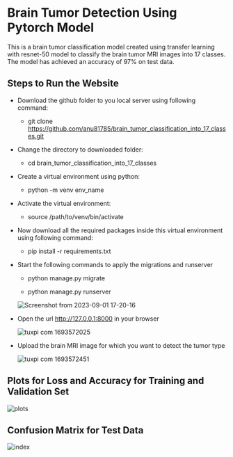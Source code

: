 # Brain Tumor Detection Using Pytorch Model
This is a brain tumor classification model created using transfer learning with resnet-50 model to classify the brain tumor MRI images into 17 classes. The model has achieved an accuracy of 97% on test data.


## Steps to Run the Website

* Download the github folder to you local server using following command:

  * git clone https://github.com/anu81785/brain_tumor_classification_into_17_classes.git

* Change the directory to downloaded folder:
   
   * cd brain_tumor_classification_into_17_classes

* Create a virtual environment using python:
   
   * python -m venv env_name

* Activate the virtual environment:
   
   * source /path/to/venv/bin/activate

* Now download all the required packages inside this virtual environment using following command:
    
   * pip install -r requirements.txt

* Start the following commands to apply the migrations and runserver
    
   * python manage.py migrate
   
   * python manage.py runserver

   ![Screenshot from 2023-09-01 17-20-16](https://github.com/anu81785/brain_tumor_classification_into_17_classes/assets/89373629/3de9c5eb-f486-4af3-b1be-61d97c5df148)

* Open the url http://127.0.0.1:8000 in your browser

  ![tuxpi com 1693572025](https://github.com/anu81785/brain_tumor_classification_into_17_classes/assets/89373629/a0f94517-e2a9-42a6-ac50-6d33ac130200)

* Upload the brain MRI image for which you want to detect the tumor type

  ![tuxpi com 1693572451](https://github.com/anu81785/brain_tumor_classification_into_17_classes/assets/89373629/1716e35b-7f0f-42e0-9b22-7874fbae8d50)


## Plots for Loss and Accuracy for Training and Validation Set

![plots](https://github.com/anu81785/brain_tumor_classification_into_17_classes/assets/89373629/a1ecfda8-cf3a-4b8b-b2ae-49baabe03ef5)

  

## Confusion Matrix for Test Data


  ![index](https://github.com/anu81785/brain_tumor_classification_into_17_classes/assets/89373629/a7b5d9cc-bd28-4918-a00b-a3a97d712ff4)



